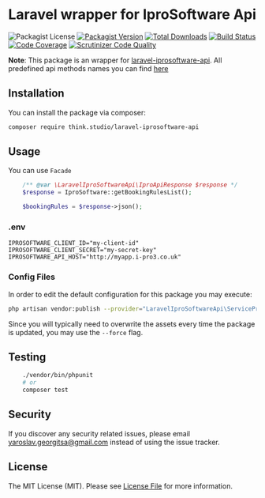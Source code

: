 # Laravel wrapper for IproSoftware Api

![Packagist License](https://img.shields.io/packagist/l/think.studio/laravel-iprosoftware-api?color=%234dc71f)
[![Packagist Version](https://img.shields.io/packagist/v/think.studio/laravel-iprosoftware-api)](https://packagist.org/packages/think.studio/laravel-iprosoftware-api)
[![Total Downloads](https://img.shields.io/packagist/dt/think.studio/laravel-iprosoftware-api)](https://packagist.org/packages/think.studio/laravel-iprosoftware-api)
[![Build Status](https://scrutinizer-ci.com/g/dev-think-one/laravel-iprosoftware-api/badges/build.png?b=main)](https://scrutinizer-ci.com/g/dev-think-one/laravel-iprosoftware-api/build-status/main)
[![Code Coverage](https://scrutinizer-ci.com/g/dev-think-one/laravel-iprosoftware-api/badges/coverage.png?b=main)](https://scrutinizer-ci.com/g/dev-think-one/laravel-iprosoftware-api/?branch=main)
[![Scrutinizer Code Quality](https://scrutinizer-ci.com/g/dev-think-one/laravel-iprosoftware-api/badges/quality-score.png?b=main)](https://scrutinizer-ci.com/g/dev-think-one/laravel-iprosoftware-api/?branch=main)


**Note**: This package is an wrapper for [laravel-iprosoftware-api](https://github.com/dev-think-one/laravel-iprosoftware-api). All predefined api methods names you can find [here](https://github.com/dev-think-one/laravel-iprosoftware-api/blob/master/src/Traits/HasApiMethods.php)

## Installation

You can install the package via composer:

```bash
composer require think.studio/laravel-iprosoftware-api
```

## Usage

You can use `Facade`
```php
    /** @var \LaravelIproSoftwareApi\IproApiResponse $response */
    $response = IproSoftware::getBookingRulesList();

    $bookingRules = $response->json();
```

### .env
```dotenv
IPROSOFTWARE_CLIENT_ID="my-client-id"
IPROSOFTWARE_CLIENT_SECRET="my-secret-key"
IPROSOFTWARE_API_HOST="http://myapp.i-pro3.co.uk"
```

### Config Files

In order to edit the default configuration for this package you may execute:

```bash
php artisan vendor:publish --provider="LaravelIproSoftwareApi\ServiceProvider" 
```
Since you will typically need to overwrite the assets every time the package is updated, you may use the `--force` flag.

## Testing

``` bash
    ./vendor/bin/phpunit
    # or
    composer test
```

## Security
If you discover any security related issues, please email yaroslav.georgitsa@gmail.com instead of using the issue tracker.

## License

The MIT License (MIT). Please see [License File](LICENSE.md) for more information.
